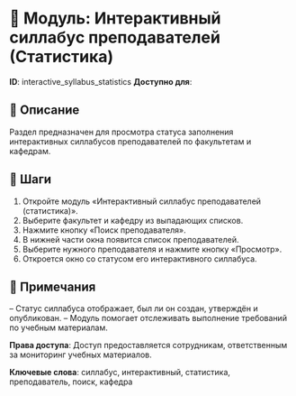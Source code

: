 # 📘 Модуль: Интерактивный силлабус преподавателей (Статистика)
**ID**: interactive_syllabus_statistics
**Доступно для**: 

## 📝 Описание
Раздел предназначен для просмотра статуса заполнения интерактивных силлабусов преподавателей по факультетам и кафедрам.

## 🩜 Шаги
1. Откройте модуль «Интерактивный силлабус преподавателей (статистика)».
2. Выберите факультет и кафедру из выпадающих списков.
3. Нажмите кнопку «Поиск преподавателя».
4. В нижней части окна появится список преподавателей.
5. Выберите нужного преподавателя и нажмите кнопку «Просмотр».
6. Откроется окно со статусом его интерактивного силлабуса.

## 📌 Примечания
– Статус силлабуса отображает, был ли он создан, утверждён и опубликован.
– Модуль помогает отслеживать выполнение требований по учебным материалам.

**Права доступа**: Доступ предоставляется сотрудникам, ответственным за мониторинг учебных материалов.

**Ключевые слова**: силлабус, интерактивный, статистика, преподаватель, поиск, кафедра
